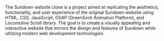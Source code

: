 The Sundown website clone is a project aimed at replicating the aesthetics, functionality, and user experience of the original Sundown website using HTML, CSS, JavaScript, GSAP (GreenSock Animation Platform), and Locomotive Scroll library. The goal is to create a visually appealing and interactive website that mirrors the design and features of Sundown while utilizing modern web development technologies.
